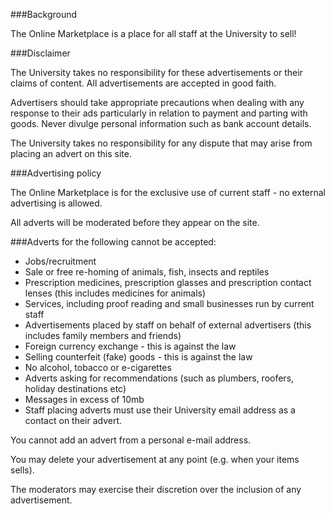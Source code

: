 ###Background

The Online Marketplace is a place for all staff at the University to sell!

###Disclaimer

The University takes no responsibility for these advertisements or their claims of content. All advertisements are accepted in good faith.

Advertisers should take appropriate precautions when dealing with any response to their ads particularly in relation to payment and parting with goods. Never divulge personal information such as bank account details.

The University takes no responsibility for any dispute that may arise from placing an advert on this site.

###Advertising policy

The Online Marketplace is for the exclusive use of current staff - no external advertising is allowed.

All adverts will be moderated before they appear on the site.

###Adverts for the following cannot be accepted:

- Jobs/recruitment
- Sale or free re-homing of animals, fish, insects and reptiles
- Prescription medicines, prescription glasses and prescription contact lenses (this includes medicines for animals)
- Services, including proof reading and small businesses run by current staff
- Advertisements placed by staff on behalf of external advertisers (this includes family members and friends)
- Foreign currency exchange - this is against the law
- Selling counterfeit (fake) goods - this is against the law
- No alcohol, tobacco or e-cigarettes
- Adverts asking for recommendations (such as plumbers, roofers, holiday destinations etc)
- Messages in excess of 10mb
- Staff placing adverts must use their University email address as a contact on their advert.

You cannot add an advert from a personal e-mail address.

You may delete your advertisement at any point (e.g. when your items sells).

The moderators may exercise their discretion over the inclusion of any advertisement.
